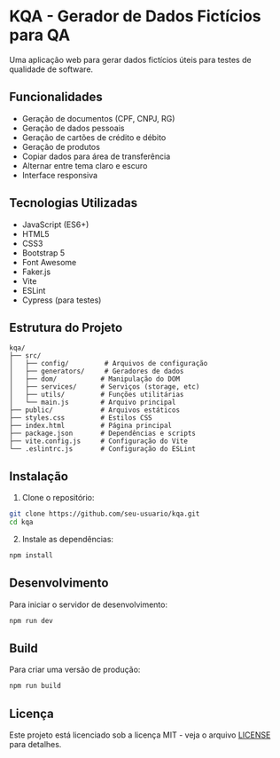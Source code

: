 # KQA - Gerador de Dados Fictícios para QA

Uma aplicação web para gerar dados fictícios úteis para testes de qualidade de software.

## Funcionalidades

- Geração de documentos (CPF, CNPJ, RG)
- Geração de dados pessoais
- Geração de cartões de crédito e débito
- Geração de produtos
- Copiar dados para área de transferência
- Alternar entre tema claro e escuro
- Interface responsiva

## Tecnologias Utilizadas

- JavaScript (ES6+)
- HTML5
- CSS3
- Bootstrap 5
- Font Awesome
- Faker.js
- Vite
- ESLint
- Cypress (para testes)

## Estrutura do Projeto

```
kqa/
├── src/
│   ├── config/         # Arquivos de configuração
│   ├── generators/     # Geradores de dados
│   ├── dom/           # Manipulação do DOM
│   ├── services/      # Serviços (storage, etc)
│   ├── utils/         # Funções utilitárias
│   └── main.js        # Arquivo principal
├── public/            # Arquivos estáticos
├── styles.css         # Estilos CSS
├── index.html         # Página principal
├── package.json       # Dependências e scripts
├── vite.config.js     # Configuração do Vite
└── .eslintrc.js       # Configuração do ESLint
```

## Instalação

1. Clone o repositório:
```bash
git clone https://github.com/seu-usuario/kqa.git
cd kqa
```

2. Instale as dependências:
```bash
npm install
```

## Desenvolvimento

Para iniciar o servidor de desenvolvimento:
```bash
npm run dev
```

## Build

Para criar uma versão de produção:
```bash
npm run build
```

## Licença

Este projeto está licenciado sob a licença MIT - veja o arquivo [LICENSE](LICENSE) para detalhes.
